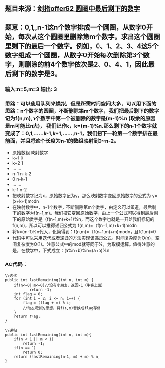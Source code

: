 ## 题目来源：[剑指offer62 圆圈中最后剩下的数字](https://leetcode-cn.com/problems/yuan-quan-zhong-zui-hou-sheng-xia-de-shu-zi-lcof/)

## 题意：0,1,,n-1这n个数字排成一个圆圈，从数字0开始，每次从这个圆圈里删除第m个数字。求出这个圆圈里剩下的最后一个数字。例如，0、1、2、3、4这5个数字组成一个圆圈，从数字0开始每次删除第3个数字，则删除的前4个数字依次是2、0、4、1，因此最后剩下的数字是3。

### 输入:n=5,m=3  输出: 3

### 思路：可以使用队列来模拟，但是所需时间空间太多，可以用下面的思路：n个数字的圆圈，不断删除第m个数字，我们把最后剩下的数字记为f(n,m),n个数字中第一个被删除的数字是(m-1)%n (取余的原因是m可能比n大)， 我们记作k，k=(m-1)%n.那么剩下的n-1个数字就变成了：0,1,……k-1,k+1,……,n-1，我们把下一轮第一个数字排在最前面，并且将这个长度为n-1的数组映射到0~n-2。
  - 原始数组	映射数字
  - k+1	         0
  - k+2		 1
  - ...	 	...
  - n-1		n-k-2
  - 0		n-k-1
  - ...		...
  - k-1		n-2
 - 把映射数字记为x，原始数字记为y，那么映射数字变回原始数字的公式为 y=(x+k+1)modn
 - 在映射数字中，n-1个数字，不断删除第m个数字，由定义可以知道，最后剩下的数字为f(n-1,m)。我们把它变回原始数字，由上一个公式可以得到最后剩下的原始数字是（f(n-1,m)+k+1)%n，而这个数字也就是一开始我们标记的f(n,m)，所以可以推得递归公式为 f(n,m)=（f(n−1,m)+k+1)modn
 - 将k=(m-1)%n代入，化简得到：f(n,m)=（f(n−1,m)+m)modn，且f(1,m)=0
 - 代码中可以采用迭代或者递归的方法实现该递归公式。时间复杂度为O(n)，空间复杂度为O(1)。注意公式中的mod就等同于%，为取模运算。值得注意的是，在数学中，下式成立：(a%n+b)%n=(a+b)%n

### AC代码：

```
\\迭代
public int lastRemaining(int n, int m) {
    if(n<=0||m<=0)//没有小朋友，返回-1（牛客上面）
           return -1;
    int flag = 0;   
    for (int i = 2; i <= n; i++) {
        flag = (flag + m) % i;
        //动态规划的思想，将f(n,m)替换成flag存储
    }
    return flag;
}

\\递归
public int lastRemaining(int n, int m){
    if(n < 1 || m < 1)       
        return -1;
    if(n == 1)
        return 0;
    return (lastRemaining(n-1, m) + m) % n;
}
```
